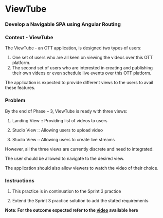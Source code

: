 # ViewTube

### Develop a Navigable SPA using Angular Routing

### Context - ViewTube

The ViewTube - an OTT application, is designed two types of users:​

1. One set of users who are all keen on viewing the videos over this OTT platform.​
2. The second set of users who are interested in creating and publishing their own videos  or even schedule live events over this OTT platform.​

The application is expected to provide different views to the users to avail these features.

### Problem

By the end of Phase – 3, ViewTube is ready with three views:

1. Landing View :: Providing list of videos to users

2. Studio View :: Allowing users to upload video

3. Studio View :: Allowing users to create live streams

However, all the three views are currently discrete and need to integrated.

The user should be allowed to navigate to the desired view.

The application should also allow viewers to watch the video of their choice.


### Instructions

1. This practice is in continuation to the Sprint 3 practice

2. Extend the Sprint 3 practice solution to add the stated requirements

**Note: For the outcome expected refer to the [video](viewtube_with_navigation.mp4) available here**
